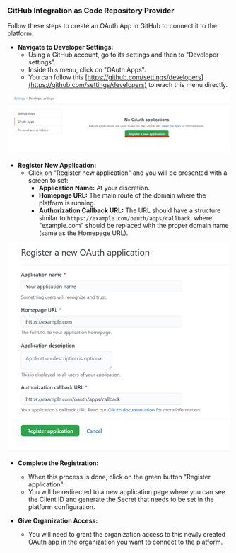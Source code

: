### GitHub Integration as Code Repository Provider

Follow these steps to create an OAuth App in GitHub to connect it to the platform:

- **Navigate to Developer Settings:**
  - Using a GitHub account, go to its settings and then to "Developer settings".
  - Inside this menu, click on "OAuth Apps".
  - You can follow this [https://github.com/settings/developers](https://github.com/settings/developers) to reach this menu directly.


![Github Register Apps](../assets/images/github_sn_1.png)

- **Register New Application:**
  - Click on "Register new application" and you will be presented with a screen to set:
    - **Application Name:** At your discretion.
    - **Homepage URL:** The main route of the domain where the platform is running.
    - **Authorization Callback URL:** The URL should have a structure similar to `https://example.com/oauth/apps/callback`, where "example.com" should be replaced with the proper domain name (same as the Homepage URL).

![Github New](../assets/images/github_new.png)

- **Complete the Registration:**
  - When this process is done, click on the green button "Register application".
  - You will be redirected to a new application page where you can see the Client ID and generate the Secret that needs to be set in the platform configuration.

- **Give Organization Access:**
  - You will need to grant the organization access to this newly created OAuth app in the organization you want to connect to the platform.


